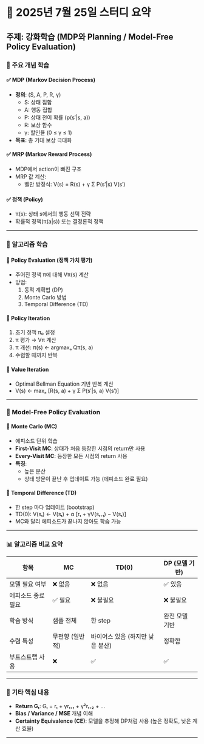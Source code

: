 # 📘 2025년 7월 25일 스터디 요약
## 주제: 강화학습 (MDP와 Planning / Model-Free Policy Evaluation)

### 🔹 주요 개념 학습

#### ✅ MDP (Markov Decision Process)
- **정의**: (S, A, P, R, γ)
  - S: 상태 집합
  - A: 행동 집합
  - P: 상태 전이 확률 (p(s′|s, a))
  - R: 보상 함수
  - γ: 할인율 (0 ≤ γ ≤ 1)
- **목표**: 총 기대 보상 극대화

#### ✅ MRP (Markov Reward Process)
- MDP에서 action이 빠진 구조
- MRP 값 계산:
  - 벨만 방정식: V(s) = R(s) + γ Σ P(s′|s) V(s′)

#### ✅ 정책 (Policy)
- π(s): 상태 s에서의 행동 선택 전략
- 확률적 정책(π(a|s)) 또는 결정론적 정책

---

### 🧠 알고리즘 학습

#### 🔸 Policy Evaluation (정책 가치 평가)
- 주어진 정책 π에 대해 Vπ(s) 계산
- 방법:
  1. 동적 계획법 (DP)
  2. Monte Carlo 방법
  3. Temporal Difference (TD)

#### 🔸 Policy Iteration
1. 초기 정책 π₀ 설정
2. π 평가 → Vπ 계산
3. π 개선: π(s) ← argmaxₐ Qπ(s, a)
4. 수렴할 때까지 반복

#### 🔸 Value Iteration
- Optimal Bellman Equation 기반 반복 계산
- V(s) ← maxₐ [R(s, a) + γ Σ P(s′|s, a) V(s′)]

---

### 🎲 Model-Free Policy Evaluation

#### 📌 Monte Carlo (MC)
- 에피소드 단위 학습
- **First-Visit MC**: 상태가 처음 등장한 시점의 return만 사용
- **Every-Visit MC**: 등장한 모든 시점의 return 사용
- **특징**: 
  - 높은 분산
  - 상태 방문이 끝난 후 업데이트 가능 (에피소드 완료 필요)

#### 📌 Temporal Difference (TD)
- 한 step 마다 업데이트 (bootstrap)
- TD(0): V(sₜ) ← V(sₜ) + α [rₜ + γV(sₜ₊₁) − V(sₜ)]
- MC와 달리 에피소드가 끝나지 않아도 학습 가능

---

### 📊 알고리즘 비교 요약

| 항목                    | MC             | TD(0)          | DP (모델 기반)  |
|-----------------------|----------------|----------------|----------------|
| 모델 필요 여부         | ❌ 없음        | ❌ 없음        | ✅ 있음        |
| 에피소드 종료 필요     | ✅ 필요        | ❌ 불필요       | ❌ 불필요       |
| 학습 방식              | 샘플 전체      | 한 step        | 완전 모델 기반 |
| 수렴 특성              | 무편향 (일반적) | 바이어스 있음 (하지만 낮은 분산) | 정확함     |
| 부트스트랩 사용        | ❌             | ✅             | ✅             |

---

### 🧩 기타 핵심 내용

- **Return Gₜ**: Gₜ = rₜ + γrₜ₊₁ + γ²rₜ₊₂ + ...
- **Bias / Variance / MSE** 개념 이해
- **Certainty Equivalence (CE)**: 모델을 추정해 DP처럼 사용 (높은 정확도, 낮은 계산 효율)

---



